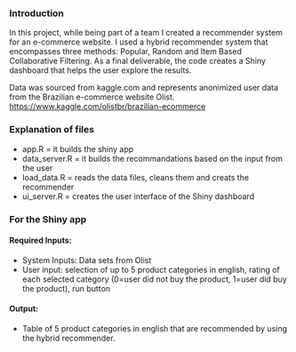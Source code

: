 ### Introduction

In this project, while being part of a team I created a recommender system for an e-commerce website. I used a hybrid recommender system that encompasses three methods: Popular, Random and Item Based Collaborative Filtering. As a final deliverable, the code creates a Shiny dashboard that helps the user explore the results.

Data was sourced from kaggle.com and represents anonimized user data from the Brazilian e-commerce website Olist.
https://www.kaggle.com/olistbr/brazilian-ecommerce

### Explanation of files
- app.R = it builds the shiny app
- data_server.R = it builds the recommandations based on the input from the user
- load_data.R = reads the data files, cleans them and creats the recommender
- ui_server.R = creates the user interface of the Shiny dashboard

### For the Shiny app
#### Required Inputs: 
- System Inputs: Data sets from Olist
- User input: selection of up to 5 product categories in english, rating of each selected category 
(0=user did not buy the product, 1=user did buy the product), run button

#### Output:
- Table of 5 product categories in english that are recommended by using the hybrid recommender.

